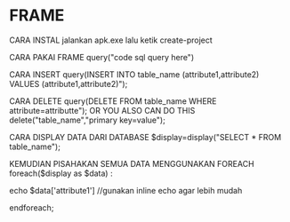 # FRAME
CARA INSTAL
jalankan apk.exe
lalu ketik 
create-project

CARA PAKAI FRAME
query("code sql query here")

CARA INSERT
query(INSERT INTO table_name (attribute1,attribute2) VALUES (attribute1,attribute2)");

CARA DELETE
query(DELETE FROM table_name WHERE attribute=attributte");
OR YOU ALSO CAN DO THIS
delete("table_name","primary key=value");

CARA DISPLAY DATA DARI DATABASE
$display=display("SELECT * FROM table_name");

KEMUDIAN PISAHAKAN SEMUA DATA MENGGUNAKAN FOREACH
foreach($display as $data) :

echo $data['attribute1']
//gunakan inline echo agar lebih mudah

endforeach;


